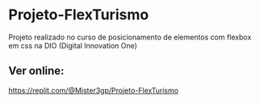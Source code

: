 # Projeto-FlexTurismo
Projeto realizado no curso de posicionamento de elementos com flexbox em css na DIO (Digital Innovation One)

## Ver online: 
https://replit.com/@Mister3gp/Projeto-FlexTurismo
